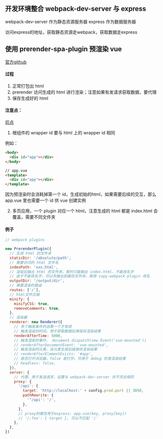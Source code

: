 ## 开发环境整合 webpack-dev-server 与 express

webpack-dev-server 作为静态资源服务器
express 作为数据服务器

访问express的地址，获取静态资源走webpack，获取数据走express

## 使用 prerender-spa-plugin 预渲染 vue

[官方github](https://github.com/chrisvfritz/prerender-spa-plugin)

#### 过程
1. 正常打包出 html
2. prerender 访问生成的 html 进行渲染；注意如果有发请求获取数据，要代理
3. 保存生成好的 html

#### 注意点：
[坑点](https://github.com/chrisvfritz/prerender-spa-plugin#caveats)

1. 根组件的 wrapper id 要与 html 上的 wrapper id 相同

例如：
```html
<body>
  <div id="app"></div>
</body>

// app.vue
<template>
  <div id="app"></div>
</template>
```
因为预渲染时会消耗掉第一个 id，生成初始的html，如果需要后续的交互，那么app.vue 里也需要一个 id 供 vue 创建实例

2. 多页应用，一个 plugin 对应一个 html，注意生成的 html 都是 index.html 会覆盖，需要不同文件夹

#### 例子

```js
// webpack plugins

new PrerenderPlugin({
  // 生成 html 的文件夹
  staticDir: '/absolute/path',
  // 需要访问的 html 文件名
  indexPath: 'xxx.html',
  // 渲染后输出 html 的文件夹，暂时只能输出 index.html，不能改名字
  // 由于不能改名字，可以先输出到缓存文件夹，再用 copy-webpack-plugin 改名
  outputDir: '/output/dir',
  // 需要渲染的路由
  routes: ['/'],
  // html文件压缩
  minify: {
    minifyCSS: true,
    removeComments: true,
  },
  // 渲染器
  renderer: new Renderer({
    // 多个触发条件的话第一个才有效
    // 触发渲染的时间，用于获取数据后再保存渲染结果
    renderAfterTime: 5000,
    // 触发渲染的事件， document.dispatch(new Event('vue-mounted'))
    // renderAfterDocumentEvent: 'vue-mounted',
    // 触发渲染的元素，该元素生成后就保存渲染结果
    // renderAfterElementExists: '#app',
    // 是否打开浏览器，false 是打开。可用于 debug 检查渲染结果
    // headless: false,
  }),
  server: {
    // 代理，用于发送请求，设置与 webpack-dev-server 并不完全相同
    proxy: {
      '/api': {
        target: 'http://localhost:' + config.prod.port || 3050,
        pathRewrite: {
          '^/api': '/',
        },
      },
      // proxy的属性用于express: app.use(key, proxy[key])
      // '/:foo': { target }, 可以不匹配 '/'
    },
  },
})

```


